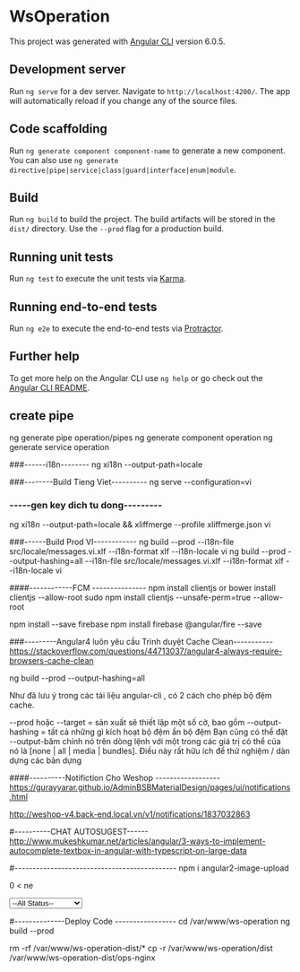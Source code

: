# WsOperation

This project was generated with [Angular CLI](https://github.com/angular/angular-cli) version 6.0.5.

## Development server

Run `ng serve` for a dev server. Navigate to `http://localhost:4200/`. The app will automatically reload if you change any of the source files.

## Code scaffolding

Run `ng generate component component-name` to generate a new component. You can also use `ng generate directive|pipe|service|class|guard|interface|enum|module`.

## Build

Run `ng build` to build the project. The build artifacts will be stored in the `dist/` directory. Use the `--prod` flag for a production build.

## Running unit tests

Run `ng test` to execute the unit tests via [Karma](https://karma-runner.github.io).

## Running end-to-end tests

Run `ng e2e` to execute the end-to-end tests via [Protractor](http://www.protractortest.org/).

## Further help

To get more help on the Angular CLI use `ng help` or go check out the [Angular CLI README](https://github.com/angular/angular-cli/blob/master/README.md).

## create pipe
ng generate pipe operation/pipes
ng generate component operation
ng generate service operation


###------i18n--------
ng xi18n --output-path=locale

###--------Build Tieng Viet----------
ng serve --configuration=vi

### -----gen key dich tu dong---------
ng xi18n --output-path=locale && xliffmerge --profile xliffmerge.json vi

###------Build Prod VI------------
 ng build --prod --i18n-file src/locale/messages.vi.xlf --i18n-format xlf --i18n-locale vi
 ng build --prod --output-hashing=all --i18n-file src/locale/messages.vi.xlf --i18n-format xlf --i18n-locale vi


####------------FCM --------------- 
npm install clientjs or bower install clientjs --allow-root
sudo npm install clientjs --unsafe-perm=true --allow-root


npm install --save firebase
npm install firebase @angular/fire --save


###---------Angular4 luôn yêu cầu Trình duyệt Cache Clean-----------
https://stackoverflow.com/questions/44713037/angular4-always-require-browsers-cache-clean

ng build --prod --output-hashing=all

Như đã lưu ý trong các tài liệu angular-cli , có 2 cách cho phép bộ đệm cache.

--prod hoặc --target = sản xuất sẽ thiết lập một số cờ, bao gồm --output-hashing = tất cả những gì kích hoạt bộ đệm ẩn bộ đệm
Bạn cũng có thể đặt --output-băm chính nó trên dòng lệnh với một trong các giá trị có thể của nó là [none | all | media | bundles]. Điều này rất hữu ích để thử nghiệm / dàn dựng các bản dựng

####----------Notifiction Cho Weshop ------------------
https://gurayyarar.github.io/AdminBSBMaterialDesign/pages/ui/notifications.html


http://weshop-v4.back-end.local.vn/v1/notifications/1837032863

#----------CHAT AUTOSUGEST------
http://www.mukeshkumar.net/articles/angular/3-ways-to-implement-autocomplete-textbox-in-angular-with-typescript-on-large-data


#---------------------------------------------
npm i angular2-image-upload


0 < ne 


<select _ngcontent-c2="" class="form-control form-control-sm ng-pristine ng-valid ng-touched" formcontrolname="orderStatus" id="orderStatus" name="orderStatus"><option _ngcontent-c2="" value="ALL">--All Status--</option><!----><option _ngcontent-c2="" value="POTENTIAL">Potential</option><option _ngcontent-c2="" value="SUPPORTING">Supporting</option><option _ngcontent-c2="" value="SUPPORTED">Supported</option><option _ngcontent-c2="" value="READY2PURCHASE">Ready2Purchase</option><option _ngcontent-c2="" value="PURCHASING">Purchasing</option><option _ngcontent-c2="" value="PURCHASE_PENDING">Purchase pending</option><option _ngcontent-c2="" value="PURCHASED">Purchased</option><option _ngcontent-c2="" value="EXPWH_STOCKOUT">US warehouse</option><option _ngcontent-c2="" value="">Delivering US</option><option _ngcontent-c2="" value="IMPWH_STOCKIN">Local warehouse</option><option _ngcontent-c2="" value="CUSTOMER_RECEIVED">Success order</option><option _ngcontent-c2="" value="REFUNDED">Refunded order</option><option _ngcontent-c2="" value="CANCELLED">Cancel order</option><option _ngcontent-c2="" value="REPLACED">Replaced order</option><option _ngcontent-c2="" value="JUNK">Junk</option><option _ngcontent-c2="" value="">SanBox</option></select>



#--------------Deploy Code -----------------
cd /var/www/ws-operation
ng build --prod

rm -rf /var/www/ws-operation-dist/*
cp -r /var/www/ws-operation/dist /var/www/ws-operation-dist/ops-nginx
